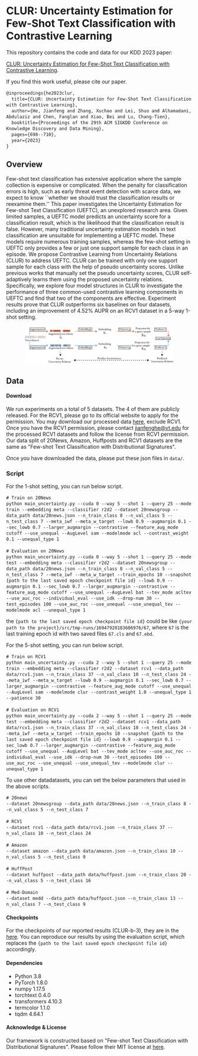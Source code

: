 # CLUR: Uncertainty Estimation for Few-Shot Text Classification with Contrastive Learning

This repository contains the code and data for our KDD 2023 paper:

[CLUR: Uncertainty Estimation for Few-Shot Text Classification with Contrastive Learning](https://dl.acm.org/doi/pdf/10.1145/3580305.3599276). 

If you find this work useful, please cite our paper.

```
@inproceedings{he2023clur,
  title={CLUR: Uncertainty Estimation for Few-Shot Text Classification with Contrastive Learning},
  author={He, Jianfeng and Zhang, Xuchao and Lei, Shuo and Alhamadani, Abdulaziz and Chen, Fanglan and Xiao, Bei and Lu, Chang-Tien},
  booktitle={Proceedings of the 29th ACM SIGKDD Conference on Knowledge Discovery and Data Mining},
  pages={698--710},
  year={2023}
}
```

## Overview

Few-shot text classification has extensive application where the sample collection is expensive or complicated. When the penalty for classification errors is high, such as early threat event detection with scarce data, we expect to know ``whether we should trust the classification results or reexamine them.'' This paper investigates the Uncertainty Estimation for Few-shot Text Classification (UEFTC), an unexplored research area. Given limited samples, a UEFTC model predicts an uncertainty score for a classification result, which is the likelihood that the classification result is false. However, many traditional uncertainty estimation models in text classification are unsuitable for implementing a UEFTC model. These models require numerous training samples, whereas the few-shot setting in UEFTC only provides a few or just one support sample for each class in an episode. We propose Contrastive Learning from Uncertainty Relations (CLUR) to address UEFTC. CLUR can be trained with only one support sample for each class with the help of pseudo uncertainty scores. Unlike previous works that manually set the pseudo uncertainty scores, CLUR self-adaptively learns them using the proposed uncertainty relations.  Specifically, we explore four model structures in CLUR to investigate the performance of three common-used contrastive learning components in UEFTC and find that two of the components are effective. Experiment results prove that CLUR outperforms six baselines on four datasets, including an improvement of 4.52\% AUPR on an RCV1 dataset in a 5-way 1-shot setting.

<p align="center">
<img src="src/global_view.png" width=80% />
</p>

## Data
#### Download

We run experiments on a total of 5 datasets. 
The 4 of them are publicly released. For the RCV1, please go to its official website to apply for the permission.
You may download our processed data [here](https://virginiatech-my.sharepoint.com/:f:/g/personal/jianfenghe_vt_edu/ElQs6pR8yBhPqIzBDtXx78YBCnWQd-ABCuBFUL6AKO41sA?e=ZlN6g3), exclude RCV1.
Once you have the RCV1 permission, please contact jianfenghe@vt.edu for the processed RCV1 datasets and follow the license from RCV1 permission.
Our data split of 20News, Amazon, Huffposts and RCV1 datasets are the same as "Few-shot Text Classification with Distributional Signatures".

Once you have downloaded the data, please put these json files in `data/`.

### Script
For the 1-shot setting, you can run below script.
```
# Train on 20News
python main_uncertainty.py --cuda 0 --way 5 --shot 1 --query 25 --mode train --embedding meta --classifier r2d2 --dataset 20newsgroup --data_path data/20news.json --n_train_class 8 --n_val_class 5 --n_test_class 7 --meta_iwf --meta_w_target --lowb 0.9 --augmargin 0.1 --sec_lowb 0.7 --larger_augmargin --contrastive --feature_aug_mode cutoff --use_unequal --AugLevel sam --modelmode acl --contrast_weight 0.1 --unequal_type 1

# Evaluation on 20News
python main_uncertainty.py --cuda 0 --way 5 --shot 1 --query 25 --mode test --embedding meta --classifier r2d2 --dataset 20newsgroup --data_path data/20news.json --n_train_class 8 --n_val_class 5 --n_test_class 7 --meta_iwf --meta_w_target --train_epochs 10 --snapshot {path to the last saved epoch checkpoint file id} --lowb 0.9 --augmargin 0.1 --sec_lowb 0.7 --larger_augmargin --contrastive --feature_aug_mode cutoff --use_unequal --AugLevel bat --tev_mode acltev --use_auc_roc --individual_eval --use_idk --drop-num 30 --test_episodes 100 --use_auc_roc --use_unequal --use_unequal_tev --modelmode acl --unequal_type 1
```

the `{path to the last saved epoch checkpoint file id}` could be like `{your path to the project}/src/tmp-runs/16947920183606976/67`, where `67` is the last training epoch id with two saved files `67.cls` and `67.ebd`. 


For the 5-shot setting, you can run below script.
```
# Train on RCV1
python main_uncertainty.py --cuda 2 --way 5 --shot 1 --query 25 --mode train --embedding meta --classifier r2d2 --dataset rcv1 --data_path data/rcv1.json --n_train_class 37 --n_val_class 10 --n_test_class 24 --meta_iwf --meta_w_target --lowb 0.9 --augmargin 0.1 --sec_lowb 0.7 --larger_augmargin --contrastive --feature_aug_mode cutoff --use_unequal --AugLevel sam --modelmode clur --contrast_weight 1.0 --unequal_type 1 --patience 30

# Evaluation on RCV1
python main_uncertainty.py --cuda 2 --way 5 --shot 1 --query 25 --mode test --embedding meta --classifier r2d2 --dataset rcv1 --data_path data/rcv1.json --n_train_class 37 --n_val_class 10 --n_test_class 24 --meta_iwf --meta_w_target --train_epochs 10 --snapshot {path to the last saved epoch checkpoint file id} --lowb 0.9 --augmargin 0.1 --sec_lowb 0.7 --larger_augmargin --contrastive --feature_aug_mode cutoff --use_unequal --AugLevel bat --tev_mode acltev --use_auc_roc --individual_eval --use_idk --drop-num 30 --test_episodes 100 --use_auc_roc --use_unequal --use_unequal_tev --modelmode clur --unequal_type 1
```

To use other datadatasets, you can set the below parameters that used in the above scripts.
```
# 20news
--dataset 20newsgroup --data_path data/20news.json --n_train_class 8 --n_val_class 5 --n_test_class 7

# RCV1
--dataset rcv1 --data_path data/rcv1.json --n_train_class 37 --n_val_class 10 --n_test_class 24

# Amazon
--dataset amazon --data_path data/amazon.json --n_train_class 10 --n_val_class 5 --n_test_class 9

# HuffPost
--dataset huffpost --data_path data/huffpost.json --n_train_class 20 --n_val_class 5 --n_test_class 16

# Med-Domain
--dataset medd --data_path data/huffpost.json --n_train_class 13 --n_val_class 7 --n_test_class 9
```


#### Checkpoints
For the checkpoints of our reported results (CLUR-b-3), they are in the [here](https://virginiatech-my.sharepoint.com/:f:/g/personal/jianfenghe_vt_edu/EueYTl7SN4dOmNGyo6MMXsUB4sQVmwNZG8Vr10n7XB2ptw?e=2rZLYV).
You can reproduce our results by using the evaluation script, which replaces the `{path to the last saved epoch checkpoint file id}` accordingly.


#### Dependencies
- Python 3.8
- PyTorch 1.8.0
- numpy 1.17.5
- torchtext 0.4.0
- transformers 4.10.3
- termcolor 1.1.0
- tqdm 4.64.1


#### Acknowledge & License
Our framework is constructed based on "Few-shot Text Classification with Distributional Signatures".
Please follow their MIT license at [here](https://github.com/YujiaBao/Distributional-Signatures).

